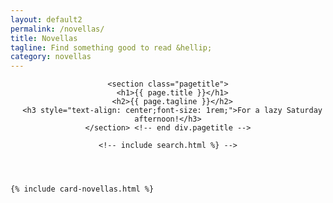 ```yaml
---
layout: default2
permalink: /novellas/
title: Novellas
tagline: Find something good to read &hellip;
category: novellas
---
```


<div class="{{ page.title }}">

  <header class="pagehead">
   
    <section class="pagetitle">
      <h1>{{ page.title }}</h1>
      <h2>{{ page.tagline }}</h2>
      <h3 style="text-align: center;font-size: 1rem;">For a lazy Saturday afternoon!</h3>
    </section> <!-- end div.pagetitle -->
    
    <!-- include search.html %} -->

  </header>

  <div class="cf"></div>

  <section class="card__container">

    {% include card-novellas.html %}

  </section> <!-- end section .container .card__container -->


</div>


